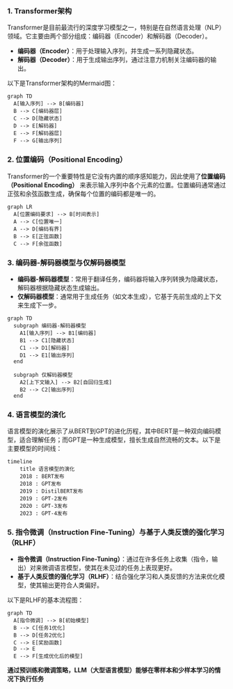 ### 1. Transformer架构

Transformer是目前最流行的深度学习模型之一，特别是在自然语言处理（NLP）领域。它主要由两个部分组成：编码器（Encoder）和解码器（Decoder）。

- **编码器（Encoder）**：用于处理输入序列，并生成一系列隐藏状态。
- **解码器（Decoder）**：用于生成输出序列，通过注意力机制关注编码器的输出。

以下是Transformer架构的Mermaid图：

```mermaid
graph TD
  A[输入序列] --> B[编码器]
  B --> C[编码器层]
  C --> D[隐藏状态]
  D --> E[解码器]
  E --> F[解码器层]
  F --> G[输出序列]
```

### 2. 位置编码（Positional Encoding）

Transformer的一个重要特性是它没有内置的顺序感知能力，因此使用了**位置编码（Positional Encoding）** 来表示输入序列中各个元素的位置。位置编码通常通过正弦和余弦函数生成，确保每个位置的编码都是唯一的。

```mermaid
graph LR
  A[位置编码要求] --> B[时间表示]
  A --> C[位置唯一]
  A --> D[编码有界]
  B --> E[正弦函数]
  C --> F[余弦函数]

```

### 3. 编码器-解码器模型与仅解码器模型

- **编码器-解码器模型**：常用于翻译任务，编码器将输入序列转换为隐藏状态，解码器根据隐藏状态生成输出。
- **仅解码器模型**：通常用于生成任务（如文本生成），它基于先前生成的上下文来生成下一步。

```mermaid
graph TD
  subgraph 编码器-解码器模型
    A1[输入序列] --> B1[编码器]
    B1 --> C1[隐藏状态]
    C1 --> D1[解码器]
    D1 --> E1[输出序列]
  end

  subgraph 仅解码器模型
    A2[上下文输入] --> B2[自回归生成]
    B2 --> C2[输出序列]
  end

```


### 4. 语言模型的演化

语言模型的演化展示了从BERT到GPT的进化历程，其中BERT是一种双向编码模型，适合理解任务；而GPT是一种生成模型，擅长生成自然流畅的文本。以下是主要模型的时间线：

```mermaid
timeline
    title 语言模型的演化
    2018 : BERT发布
    2018 : GPT发布
    2019 : DistilBERT发布
    2019 : GPT-2发布
    2020 : GPT-3发布
    2023 : GPT-4发布
```

### 5. 指令微调（Instruction Fine-Tuning）与基于人类反馈的强化学习（RLHF）

- **指令微调（Instruction Fine-Tuning）**：通过在许多任务上收集（指令，输出）对来微调语言模型，使其在未见过的任务上表现更好。
- **基于人类反馈的强化学习（RLHF）**：结合强化学习和人类反馈的方法来优化模型，使其输出更符合人类偏好。

以下是RLHF的基本流程图：
```mermaid
graph TD
  A[指令微调] --> B[初始模型]
  B --> C[任务1优化]
  B --> D[任务2优化]
  C --> E[奖励函数]
  D --> E
  E --> F[生成优化后的模型]

```



**通过预训练和微调策略，LLM（大型语言模型）能够在零样本和少样本学习的情况下执行任务**